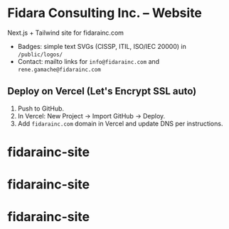 # Fidara Consulting Inc. – Website

Next.js + Tailwind site for fidarainc.com

- Badges: simple text SVGs (CISSP, ITIL, ISO/IEC 20000) in `/public/logos/`
- Contact: mailto links for `info@fidarainc.com` and `rene.gamache@fidarainc.com`

## Deploy on Vercel (Let's Encrypt SSL auto)
1. Push to GitHub.
2. In Vercel: New Project → Import GitHub → Deploy.
3. Add `fidarainc.com` domain in Vercel and update DNS per instructions.
# fidarainc-site
# fidarainc-site
# fidarainc-site
